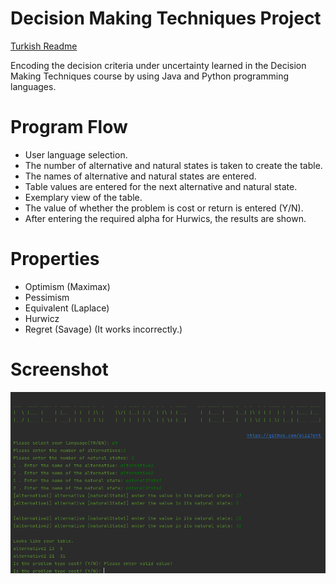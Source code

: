 # Decision Making Techniques Project

[Turkish Readme](https://github.com/alii76tt/decision-making-techniques-project/blob/main/README_TR.md)

Encoding the decision criteria under uncertainty learned in the Decision Making Techniques course by using Java and Python programming languages.
<br/>

# Program Flow
- User language selection. 
- The number of alternative and natural states is taken to create the table. 
- The names of alternative and natural states are entered. 
- Table values are entered for the next alternative and natural state. 
- Exemplary view of the table. 
- The value of whether the problem is cost or return is entered (Y/N). 
- After entering the required alpha for Hurwics, the results are shown.

# Properties

- Optimism (Maximax) 
- Pessimism 
- Equivalent (Laplace) 
- Hurwicz 
- Regret (Savage) (It works incorrectly.)

# Screenshot

![1](/screenshots/enterValues.png)
